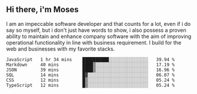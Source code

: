## Hi there, i'm Moses

I am an impeccable software developer and that counts for a lot, even if i do say so myself, but i don't just have words to show, i also possess a proven ability to maintain and enhance company software with the aim of improving operational functionality in line with business requirement. I build for the web and businesses with my favorite stacks.
<!--START_SECTION:waka-->

```text
JavaScript   1 hr 34 mins    ██████████░░░░░░░░░░░░░░░   39.94 %
Markdown     40 mins         ████▒░░░░░░░░░░░░░░░░░░░░   17.19 %
JSON         39 mins         ████▒░░░░░░░░░░░░░░░░░░░░   16.96 %
SQL          14 mins         █▓░░░░░░░░░░░░░░░░░░░░░░░   06.07 %
CSS          12 mins         █▒░░░░░░░░░░░░░░░░░░░░░░░   05.24 %
TypeScript   12 mins         █▒░░░░░░░░░░░░░░░░░░░░░░░   05.24 %
```

<!--END_SECTION:waka-->
